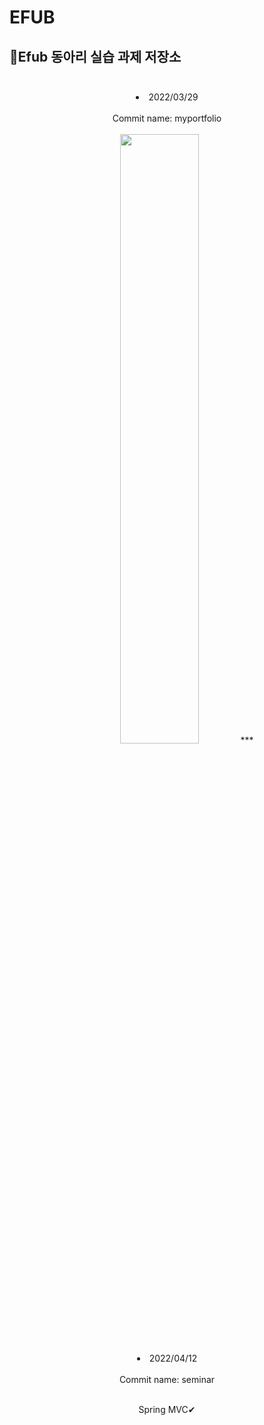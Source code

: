 # EFUB
## 👦Efub 동아리 실습 과제 저장소<br><br>
<div align="center">
<li>2022/03/29<br><br>Commit name: myportfolio</li><br>
  <img src="https://user-images.githubusercontent.com/80975932/160634792-b2bcfa2a-ec97-431d-9f96-1859604cdf91.PNG" width=50% height= 50%>
  ***
<li>2022/04/12<br><br>Commit name: seminar</li><br>
  <p>Spring MVC✔</p>
</div>
